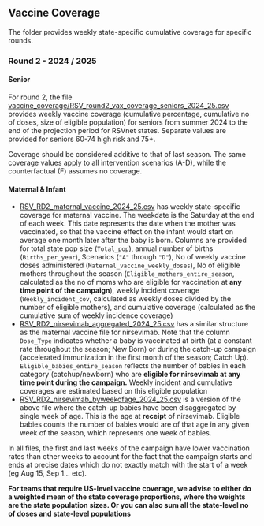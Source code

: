 ## Vaccine Coverage

The folder provides weekly 
state-specific cumulative coverage for specific rounds.

### Round 2 - 2024 / 2025

#### Senior

For round 2, the file 
[vaccine_coverage/RSV_round2_vax_coverage_seniors_2024_25.csv](./RSV_round2_vax_coverage_seniors_2024_25.csv) 
provides weekly vaccine coverage (cumulative percentage, cumulative no of doses, 
size of eligible population) for seniors from summer 2024 to the end of the 
projection period for RSVnet states. Separate values are provided for seniors 
60-74 high risk and 75+.

Coverage should be considered additive to that of last season. The same coverage 
values apply to all intervention scenarios (A-D), while the counterfactual (F) 
assumes no coverage.

#### Maternal & Infant

- [RSV_RD2_maternal_vaccine_2024_25.csv](./RSV_RD2_maternal_vaccine_2024_25.csv) 
has weekly state-specific coverage for maternal vaccine. The weekdate is the 
Saturday at the end of each week. This date represents the date when the mother 
was vaccinated, so that the vaccine effect on the infant would start on average 
one month later after the baby is born. Columns are provided for total state pop 
size (`Total_pop`), annual number of births (`Births_per_year`), Scenarios 
(`"A"` through `"D"`), No of weekly vaccine doses administered 
(`Maternal_vaccine_weekly_doses`), No of eligible mothers throughout the 
season (`Eligible_mothers_entire_season`, calculated as the no of moms who 
are eligible for vaccination at **any time point of the campaign**), weekly 
incident coverage (`Weekly_incident_cov`, calculated as weekly doses 
divided by the number of eligible mothers), and cumulative coverage 
(calculated as the cumulative sum of weekly incidence coverage)
- [RSV_RD2_nirsevimab_aggregated_2024_25.csv](./RSV_RD2_nirsevimab_aggregated_2024_25.csv) 
has a similar structure as the maternal vaccine file for nirsevimab. 
Note that the column `Dose_Type` indicates whether a baby is vaccinated at 
birth (at a constant rate throughout the season; New Born) or during the 
catch-up campaign (accelerated immunization in the first month of the season; 
Catch Up). `Eligible_babies_entire_season` reflects the number of babies in each 
category (catchup/newborn) who are **eligible for nirsevimab at any time point during 
the campaign.** Weekly incident and cumulative coverages are estimated based on 
this eligible population
- [RSV_RD2_nirsevimab_byweekofage_2024_25.csv](./RSV_RD2_nirsevimab_byweekofage_2024_25.csv) 
is a version of the above file where the catch-up babies have been disaggregated 
by single week of age. This is the age at **receipt** of nirsevimab. Eligible babies 
counts the number of babies would are of that age in any given week of the season, 
which represents one week of babies.

In all files, the first and last weeks of the campaign have lower vaccination rates 
than other weeks to account for the fact that the campaign starts and ends at precise 
dates which do not exactly match with the start of a week  (eg Aug 15, Sep 1... etc).

**For teams that require US-level vaccine coverage, we advise to either do a 
weighted mean of the state coverage proportions, where the weights are the state 
population sizes. Or you can also sum all the state-level no of doses and 
state-level populations**
